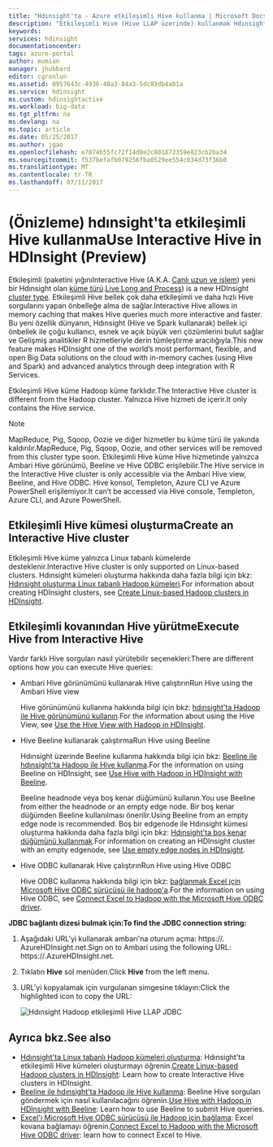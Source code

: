 ```yaml
---
title: "Hdınsight'ta - Azure etkileşimli Hive kullanma | Microsoft Docs"
description: "Etkileşimli Hive (Hive LLAP üzerinde) kullanmak Hdınsight'ta öğrenin."
keywords: 
services: hdinsight
documentationcenter: 
tags: azure-portal
author: mumian
manager: jhubbard
editor: cgronlun
ms.assetid: 0957643c-4936-48a3-84a3-5dc83db4ab1a
ms.service: hdinsight
ms.custom: hdinsightactive
ms.workload: big-data
ms.tgt_pltfrm: na
ms.devlang: na
ms.topic: article
ms.date: 05/25/2017
ms.author: jgao
ms.openlocfilehash: e7874b55fc72f14d8e2c801872359e823cb2ba34
ms.sourcegitcommit: f537befafb079256fba0529ee554c034d73f36b0
ms.translationtype: MT
ms.contentlocale: tr-TR
ms.lasthandoff: 07/11/2017
---
```

# <a name="use-interactive-hive-in-hdinsight-preview"></a><span data-ttu-id="c30b3-103">(Önizleme) hdınsight'ta etkileşimli Hive kullanma</span><span class="sxs-lookup"><span data-stu-id="c30b3-103">Use Interactive Hive in HDInsight (Preview)</span></span>
<span data-ttu-id="c30b3-104">Etkileşimli (paketini yığını</span><span class="sxs-lookup"><span data-stu-id="c30b3-104">Interactive Hive (A.K.A.</span></span> <span data-ttu-id="c30b3-105">[Canlı uzun ve işlem](https://cwiki.apache.org/confluence/display/Hive/LLAP)) yeni bir Hdınsight olan [küme türü](hdinsight-hadoop-provision-linux-clusters.md#cluster-types).</span><span class="sxs-lookup"><span data-stu-id="c30b3-105">[Live Long and Process](https://cwiki.apache.org/confluence/display/Hive/LLAP)) is a new HDInsight [cluster type](hdinsight-hadoop-provision-linux-clusters.md#cluster-types).</span></span>  <span data-ttu-id="c30b3-106">Etkileşimli Hive bellek çok daha etkileşimli ve daha hızlı Hive sorgularını yapan önbelleğe alma de sağlar.</span><span class="sxs-lookup"><span data-stu-id="c30b3-106">Interactive Hive allows in memory caching that makes Hive queries much more interactive and faster.</span></span> <span data-ttu-id="c30b3-107">Bu yeni özellik dünyanın, Hdınsight (Hive ve Spark kullanarak) bellek içi önbellek ile çoğu kullanıcı, esnek ve açık büyük veri çözümlerini bulut sağlar ve Gelişmiş analitikler R hizmetleriyle derin tümleştirme aracılığıyla.</span><span class="sxs-lookup"><span data-stu-id="c30b3-107">This new feature makes HDInsight one of the world’s most performant, flexible, and open Big Data solutions on the cloud with in-memory caches (using Hive and Spark) and advanced analytics through deep integration with R Services.</span></span> 

<span data-ttu-id="c30b3-108">Etkileşimli Hive küme Hadoop küme farklıdır.</span><span class="sxs-lookup"><span data-stu-id="c30b3-108">The Interactive Hive cluster is different from the Hadoop cluster.</span></span> <span data-ttu-id="c30b3-109">Yalnızca Hive hizmeti de içerir.</span><span class="sxs-lookup"><span data-stu-id="c30b3-109">It only contains the Hive service.</span></span> 

> [!NOTE]
> <span data-ttu-id="c30b3-110">MapReduce, Pig, Sqoop, Oozie ve diğer hizmetler bu küme türü ile yakında kaldırılır.</span><span class="sxs-lookup"><span data-stu-id="c30b3-110">MapReduce, Pig, Sqoop, Oozie, and other services will be removed from this cluster type soon.</span></span>
> <span data-ttu-id="c30b3-111">Etkileşimli Hive küme Hive hizmetinde yalnızca Ambari Hive görünümü, Beeline ve Hive ODBC erişilebilir.</span><span class="sxs-lookup"><span data-stu-id="c30b3-111">The Hive service in the Interactive Hive cluster is only accessible via the Ambari Hive view, Beeline, and Hive ODBC.</span></span> <span data-ttu-id="c30b3-112">Hive konsol, Templeton, Azure CLI ve Azure PowerShell erişilemiyor.</span><span class="sxs-lookup"><span data-stu-id="c30b3-112">It can’t be accessed via Hive console, Templeton, Azure CLI, and Azure PowerShell.</span></span> 
> 
> 

## <a name="create-an-interactive-hive-cluster"></a><span data-ttu-id="c30b3-113">Etkileşimli Hive kümesi oluşturma</span><span class="sxs-lookup"><span data-stu-id="c30b3-113">Create an Interactive Hive cluster</span></span>
<span data-ttu-id="c30b3-114">Etkileşimli Hive küme yalnızca Linux tabanlı kümelerde desteklenir.</span><span class="sxs-lookup"><span data-stu-id="c30b3-114">Interactive Hive cluster is only supported on Linux-based clusters.</span></span> <span data-ttu-id="c30b3-115">Hdınsight kümeleri oluşturma hakkında daha fazla bilgi için bkz: [Hdınsight oluşturma Linux tabanlı Hadoop kümeleri](hdinsight-hadoop-provision-linux-clusters.md).</span><span class="sxs-lookup"><span data-stu-id="c30b3-115">For information about creating HDInsight clusters, see [Create Linux-based Hadoop clusters in HDInsight](hdinsight-hadoop-provision-linux-clusters.md).</span></span>

## <a name="execute-hive-from-interactive-hive"></a><span data-ttu-id="c30b3-116">Etkileşimli kovanından Hive yürütme</span><span class="sxs-lookup"><span data-stu-id="c30b3-116">Execute Hive from Interactive Hive</span></span>
<span data-ttu-id="c30b3-117">Vardır farklı Hive sorguları nasıl yürütebilir seçenekleri:</span><span class="sxs-lookup"><span data-stu-id="c30b3-117">There are different options how you can execute Hive queries:</span></span>

* <span data-ttu-id="c30b3-118">Ambari Hive görünümünü kullanarak Hive çalıştırın</span><span class="sxs-lookup"><span data-stu-id="c30b3-118">Run Hive using the Ambari Hive view</span></span>
  
    <span data-ttu-id="c30b3-119">Hive görünümünü kullanma hakkında bilgi için bkz: [hdınsight'ta Hadoop ile Hive görünümünü kullanın](hdinsight-hadoop-use-hive-ambari-view.md).</span><span class="sxs-lookup"><span data-stu-id="c30b3-119">For the information about using the Hive View, see [Use the Hive View with Hadoop in HDInsight](hdinsight-hadoop-use-hive-ambari-view.md).</span></span>
* <span data-ttu-id="c30b3-120">Hive Beeline kullanarak çalıştırma</span><span class="sxs-lookup"><span data-stu-id="c30b3-120">Run Hive using Beeline</span></span>
  
    <span data-ttu-id="c30b3-121">Hdınsight üzerinde Beeline kullanma hakkında bilgi için bkz: [Beeline ile hdınsight'ta Hadoop ile Hive kullanma](hdinsight-hadoop-use-hive-beeline.md).</span><span class="sxs-lookup"><span data-stu-id="c30b3-121">For the information on using Beeline on HDInsight, see [Use Hive with Hadoop in HDInsight with Beeline](hdinsight-hadoop-use-hive-beeline.md).</span></span>
  
    <span data-ttu-id="c30b3-122">Beeline headnode veya boş kenar düğümünü kullanın.</span><span class="sxs-lookup"><span data-stu-id="c30b3-122">You use Beeline from either the headnode or an empty edge node.</span></span>  <span data-ttu-id="c30b3-123">Bir boş kenar düğümden Beeline kullanılması önerilir.</span><span class="sxs-lookup"><span data-stu-id="c30b3-123">Using Beeline from an empty edge node is recommended.</span></span>  <span data-ttu-id="c30b3-124">Boş bir edgenode ile Hdınsight kümesi oluşturma hakkında daha fazla bilgi için bkz: [Hdınsight'ta boş kenar düğümünü kullanmak](hdinsight-apps-use-edge-node.md).</span><span class="sxs-lookup"><span data-stu-id="c30b3-124">For information on creating an HDInsight cluster with an empty edgenode, see [Use empty edge nodes in HDInsight](hdinsight-apps-use-edge-node.md).</span></span>
* <span data-ttu-id="c30b3-125">Hive ODBC kullanarak Hive çalıştırın</span><span class="sxs-lookup"><span data-stu-id="c30b3-125">Run Hive using Hive ODBC</span></span>
  
    <span data-ttu-id="c30b3-126">Hive ODBC kullanma hakkında bilgi için bkz: [bağlanmak Excel için Microsoft Hive ODBC sürücüsü ile hadoop'a](hdinsight-connect-excel-hive-odbc-driver.md).</span><span class="sxs-lookup"><span data-stu-id="c30b3-126">For the information on using Hive ODBC, see [Connect Excel to Hadoop with the Microsoft Hive ODBC driver](hdinsight-connect-excel-hive-odbc-driver.md).</span></span>

<span data-ttu-id="c30b3-127">**JDBC bağlantı dizesi bulmak için:**</span><span class="sxs-lookup"><span data-stu-id="c30b3-127">**To find the JDBC connection string:**</span></span>

1. <span data-ttu-id="c30b3-128">Aşağıdaki URL'yi kullanarak ambarı'na oturum açma: https://<ClusterName>. AzureHDInsight.net.</span><span class="sxs-lookup"><span data-stu-id="c30b3-128">Sign on to Ambari using the following URL: https://<ClusterName>.AzureHDInsight.net.</span></span>
2. <span data-ttu-id="c30b3-129">Tıklatın **Hive** sol menüden.</span><span class="sxs-lookup"><span data-stu-id="c30b3-129">Click **Hive** from the left menu.</span></span>
3. <span data-ttu-id="c30b3-130">URL'yi kopyalamak için vurgulanan simgesine tıklayın:</span><span class="sxs-lookup"><span data-stu-id="c30b3-130">Click the highlighted icon to copy the URL:</span></span>
   
   ![Hdınsight Hadoop etkileşimli Hive LLAP JDBC](./media/hdinsight-hadoop-use-interactive-hive/hdinsight-hadoop-use-interactive-hive-jdbc.png)

## <a name="see-also"></a><span data-ttu-id="c30b3-132">Ayrıca bkz.</span><span class="sxs-lookup"><span data-stu-id="c30b3-132">See also</span></span>
* <span data-ttu-id="c30b3-133">[Hdınsight'ta Linux tabanlı Hadoop kümeleri oluşturma](hdinsight-hadoop-provision-linux-clusters.md): Hdınsight'ta etkileşimli Hive kümeleri oluşturmayı öğrenin.</span><span class="sxs-lookup"><span data-stu-id="c30b3-133">[Create Linux-based Hadoop clusters in HDInsight](hdinsight-hadoop-provision-linux-clusters.md): Learn how to create Interactive Hive clusters in HDInsight.</span></span>
* <span data-ttu-id="c30b3-134">[Beeline ile hdınsight'ta Hadoop ile Hive kullanma](hdinsight-hadoop-use-hive-beeline.md): Beeline Hive sorguları göndermek için nasıl kullanılacağını öğrenin.</span><span class="sxs-lookup"><span data-stu-id="c30b3-134">[Use Hive with Hadoop in HDInsight with Beeline](hdinsight-hadoop-use-hive-beeline.md): Learn how to use Beeline to submit Hive queries.</span></span>
* <span data-ttu-id="c30b3-135">[Excel'i Microsoft Hive ODBC sürücüsü ile Hadoop için bağlama](hdinsight-connect-excel-hive-odbc-driver.md): Excel kovana bağlamayı öğrenin.</span><span class="sxs-lookup"><span data-stu-id="c30b3-135">[Connect Excel to Hadoop with the Microsoft Hive ODBC driver](hdinsight-connect-excel-hive-odbc-driver.md): learn how to connect Excel to Hive.</span></span>

